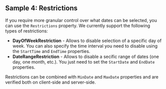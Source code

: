 ## Sample 4: Restrictions

If you require more granular control over what dates can be selected, you can use the `Restrictions` property. We currently support the following types of restrictions:

- **DayOfWeekRestriction** - Allows to disable selection of a specific day of week. You can also specify the time interval you need to disable using the `StartTime` and `EndTime` properties.
- **DateRangeRestriction** - Allows to disable a secific range of dates (one day, one month, etc.). You just need to set the `StartDate` and `EndDate` properties.

Restrictions can be combined with `MinDate` and `MaxDate` properties and are verified both on client-side and server-side.